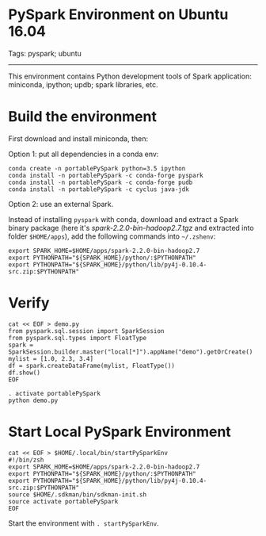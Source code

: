 # PySpark Environment on Ubuntu 16.04
Tags: pyspark; ubuntu

------

This environment contains Python development tools of Spark application:
miniconda, ipython; updb; spark libraries, etc.

# Build the environment

First download and install miniconda, then:

Option 1: put all dependencies in a conda env:
```
conda create -n portablePySpark python=3.5 ipython
conda install -n portablePySpark -c conda-forge pyspark
conda install -n portablePySpark -c conda-forge pudb
conda install -n portablePySpark -c cyclus java-jdk
```

Option 2: use an external Spark.

Instead of installing `pyspark` with conda, download and extract a Spark binary
package (here it's *spark-2.2.0-bin-hadoop2.7.tgz* and extracted into folder
`$HOME/apps`), add the following commands into `~/.zshenv`:
```
export SPARK_HOME=$HOME/apps/spark-2.2.0-bin-hadoop2.7
export PYTHONPATH="${SPARK_HOME}/python/:$PYTHONPATH"
export PYTHONPATH="${SPARK_HOME}/python/lib/py4j-0.10.4-src.zip:$PYTHONPATH"
```

# Verify
```
cat << EOF > demo.py
from pyspark.sql.session import SparkSession
from pyspark.sql.types import FloatType
spark = SparkSession.builder.master("local[*]").appName("demo").getOrCreate()
mylist = [1.0, 2.3, 3.4]
df = spark.createDataFrame(mylist, FloatType())
df.show()
EOF

. activate portablePySpark
python demo.py
```

# Start Local PySpark Environment
```
cat << EOF > $HOME/.local/bin/startPySparkEnv
#!/bin/zsh
export SPARK_HOME=$HOME/apps/spark-2.2.0-bin-hadoop2.7
export PYTHONPATH="${SPARK_HOME}/python/:$PYTHONPATH"
export PYTHONPATH="${SPARK_HOME}/python/lib/py4j-0.10.4-src.zip:$PYTHONPATH"
source $HOME/.sdkman/bin/sdkman-init.sh
source activate portablePySpark
EOF
```

Start the environment with `. startPySparkEnv`.

